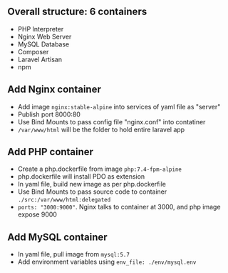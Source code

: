 ## Overall structure: 6 containers

- PHP Interpreter
- Nginx Web Server
- MySQL Database
- Composer
- Laravel Artisan
- npm

## Add Nginx container

- Add image `nginx:stable-alpine` into services of yaml file as "server"
- Publish port 8000:80
- Use Bind Mounts to pass config file "nginx.conf" into contatiner
- `/var/www/html` will be the folder to hold entire laravel app

## Add PHP container

- Create a php.dockerfile from image `php:7.4-fpm-alpine`
- php.dockerfile will install PDO as extension
- In yaml file, build new image as per php.dockerfile
- Use Bind Mounts to pass source code to container `./src:/var/www/html:delegated`
- `ports: "3000:9000"`. Nginx talks to container at 3000, and php image expose 9000

## Add MySQL container
- In yaml file, pull image from `mysql:5.7`
- Add environment variables using `env_file: ./env/mysql.env`